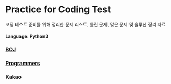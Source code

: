 # Practice for Coding Test
코딩 테스트 준비를 위해 정리한 문제 리스트, 틀린 문제, 맞은 문제 및 솔루션 정리 자료

#### Language: Python3

### [BOJ](https://www.acmicpc.net/)

### [Programmers](https://programmers.co.kr/)

### Kakao
